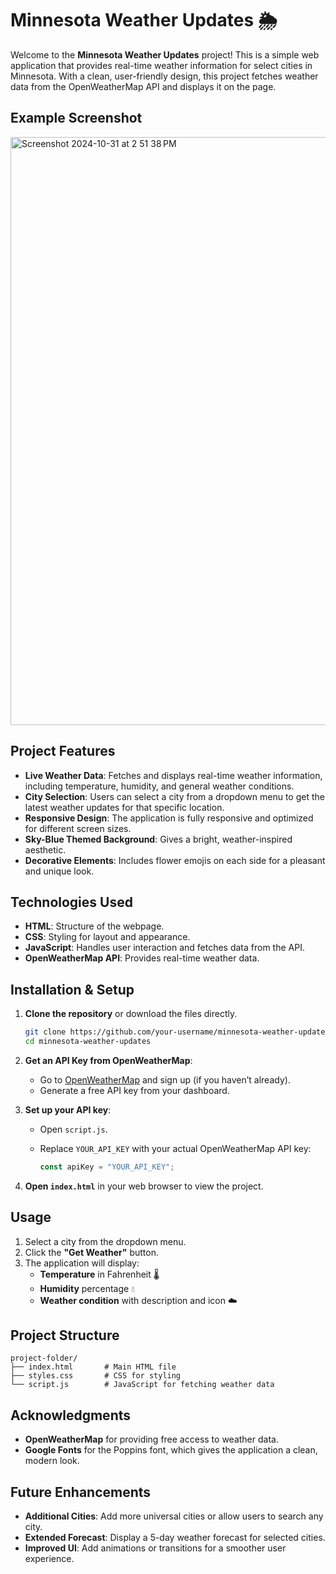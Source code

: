 

# Minnesota Weather Updates 🌦️

Welcome to the **Minnesota Weather Updates** project! This is a simple web application that provides real-time weather information for select cities in Minnesota. With a clean, user-friendly design, this project fetches weather data from the OpenWeatherMap API and displays it on the page.

## Example Screenshot
<img width="941" alt="Screenshot 2024-10-31 at 2 51 38 PM" src="https://github.com/user-attachments/assets/db082436-96fd-4e84-a190-b6948ae3c5d7">


## Project Features

- **Live Weather Data**: Fetches and displays real-time weather information, including temperature, humidity, and general weather conditions.
- **City Selection**: Users can select a city from a dropdown menu to get the latest weather updates for that specific location.
- **Responsive Design**: The application is fully responsive and optimized for different screen sizes.
- **Sky-Blue Themed Background**: Gives a bright, weather-inspired aesthetic.
- **Decorative Elements**: Includes flower emojis on each side for a pleasant and unique look.

## Technologies Used

- **HTML**: Structure of the webpage.
- **CSS**: Styling for layout and appearance.
- **JavaScript**: Handles user interaction and fetches data from the API.
- **OpenWeatherMap API**: Provides real-time weather data.

## Installation & Setup

1. **Clone the repository** or download the files directly.

    ```bash
    git clone https://github.com/your-username/minnesota-weather-updates.git
    cd minnesota-weather-updates
    ```

2. **Get an API Key from OpenWeatherMap**: 
   - Go to [OpenWeatherMap](https://openweathermap.org/) and sign up (if you haven’t already).
   - Generate a free API key from your dashboard.

3. **Set up your API key**:
   - Open `script.js`.
   - Replace `YOUR_API_KEY` with your actual OpenWeatherMap API key:

     ```javascript
     const apiKey = "YOUR_API_KEY";
     ```

4. **Open `index.html`** in your web browser to view the project.

## Usage

1. Select a city from the dropdown menu.
2. Click the **"Get Weather"** button.
3. The application will display:
   - **Temperature** in Fahrenheit 🌡️
   - **Humidity** percentage 💧
   - **Weather condition** with description and icon ☁️

## Project Structure

```
project-folder/
├── index.html       # Main HTML file
├── styles.css       # CSS for styling
└── script.js        # JavaScript for fetching weather data
```

## Acknowledgments

- **OpenWeatherMap** for providing free access to weather data.
- **Google Fonts** for the Poppins font, which gives the application a clean, modern look.

## Future Enhancements

- **Additional Cities**: Add more universal cities or allow users to search any city.
- **Extended Forecast**: Display a 5-day weather forecast for selected cities.
- **Improved UI**: Add animations or transitions for a smoother user experience.
